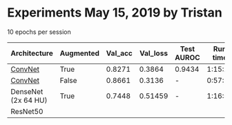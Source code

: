 # Experiments May 15, 2019 by Tristan
10 epochs per session

| Architecture | Augmented | Val_acc | Val_loss | Test AUROC | Run time |
| ----- | ----- | --- | --- | --- | --- |
[ConvNet](https://arxiv.org/pdf/1902.06543.pdf) | True | 0.8271 | 0.3864 | 0.9434 | 1:15:28
[ConvNet](https://arxiv.org/pdf/1902.06543.pdf) | False | 0.8661 | 0.3136 | - |  0:57:10 | 
DenseNet (2x 64 HU) | True | 0.7448 | 0.51459 | - | 1:16:52
ResNet50 |
